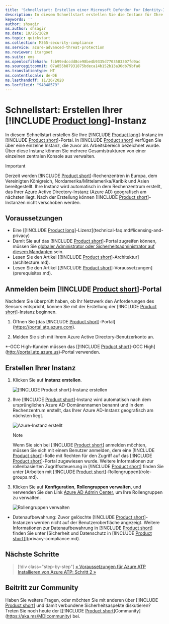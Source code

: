 ```yaml
---
title: 'Schnellstart: Erstellen einer Microsoft Defender for Identity-Instanz'
description: In diesem Schnellstart erstellen Sie die Instanz für Ihre Microsoft Defender for Identity-Bereitstellung. Dabei handelt es sich um den ersten Schritt für die Installation von Defender for Identity.
keywords: ''
author: shsagir
ms.author: shsagir
ms.date: 10/26/2020
ms.topic: quickstart
ms.collection: M365-security-compliance
ms.service: azure-advanced-threat-protection
ms.reviewer: itargoet
ms.suite: ems
ms.openlocfilehash: fcb99edccdd8ce98be4b9335d7703503307fd0ac
ms.sourcegitcommit: 07a855b87931875bdeca14b152b13a36db79bfa8
ms.translationtype: HT
ms.contentlocale: de-DE
ms.lasthandoff: 11/26/2020
ms.locfileid: "94848579"
---
```

# <a name="quickstart-create-your-product-long-instance"></a>Schnellstart: Erstellen Ihrer [!INCLUDE [Product long](includes/product-long.md)]-Instanz

In diesem Schnellstart erstellen Sie Ihre [!INCLUDE [Product long](includes/product-long.md)]-Instanz im [!INCLUDE [Product short](includes/product-short.md)]-Portal. In [!INCLUDE [Product short](includes/product-short.md)] verfügen Sie über eine einzelne Instanz, die zuvor als Arbeitsbereich bezeichnet wurde. Über diese Instanz können Sie mehrere Gesamtstrukturen von einer einzelnen zentralen Konsole aus verwalten.

> [!IMPORTANT]
> Derzeit werden [!INCLUDE [Product short](includes/product-short.md)]-Rechenzentren in Europa, dem Vereinigten Königreich, Nordamerika/Mittelamerika/Karibik und Asien bereitgestellt. Ihre Instanz wird automatisch in dem Rechenzentrum erstellt, das Ihrer Azure Active Directory-Instanz (Azure AD) geografisch am nächsten liegt. Nach der Erstellung können [!INCLUDE [Product short](includes/product-short.md)]-Instanzen nicht verschoben werden.

## <a name="prerequisites"></a>Voraussetzungen

- Eine [[!INCLUDE [Product long](includes/product-long.md)]-Lizenz](technical-faq.md#licensing-and-privacy)
- Damit Sie auf das [!INCLUDE [Product short](includes/product-short.md)]-Portal zugreifen können, müssen Sie [globaler Administrator oder Sicherheitsadministrator auf diesem Mandanten](/azure/active-directory/users-groups-roles/directory-assign-admin-roles#available-roles) sein.
- Lesen Sie den Artikel [[!INCLUDE [Product short](includes/product-short.md)]-Architektur](architecture.md).
- Lesen Sie den Artikel [[!INCLUDE [Product short](includes/product-short.md)]-Voraussetzungen](prerequisites.md).

## <a name="sign-in-to-the-product-short-portal"></a>Anmelden beim [!INCLUDE [Product short](includes/product-short.md)]-Portal

Nachdem Sie überprüft haben, ob Ihr Netzwerk den Anforderungen des Sensors entspricht, können Sie mit der Erstellung der [!INCLUDE [Product short](includes/product-short.md)]-Instanz beginnen.

1. Öffnen Sie [das [!INCLUDE [Product short](includes/product-short.md)]-Portal](https://portal.atp.azure.com).

1. Melden Sie sich mit Ihrem Azure Active Directory-Benutzerkonto an.

\*-GCC High-Kunden müssen das [[!INCLUDE [Product short](includes/product-short.md)]-GCC High](http://portal.atp.azure.us)-Portal verwenden.

## <a name="create-your-instance"></a>Erstellen Ihrer Instanz

1. Klicken Sie auf **Instanz erstellen**.

    ![[!INCLUDE [Product short](includes/product-short.md)]-Instanz erstellen](media/create-instance.png)

1. Ihre [!INCLUDE [Product short](includes/product-short.md)]-Instanz wird automatisch nach dem ursprünglichen Azure AD-Domänennamen benannt und in dem Rechenzentrum erstellt, das Ihrer Azure AD-Instanz geografisch am nächsten liegt.

    ![Azure-Instanz erstellt](media/instance-created.png)

    > [!NOTE]
    > Wenn Sie sich bei [!INCLUDE [Product short](includes/product-short.md)] anmelden möchten, müssen Sie sich mit einem Benutzer anmelden, dem eine [!INCLUDE [Product short](includes/product-short.md)]-Rolle mit Rechten für den Zugriff auf das [!INCLUDE [Product short](includes/product-short.md)]-Portal zugewiesen wurde. Weitere Informationen zur rollenbasierten Zugriffssteuerung in [!INCLUDE [Product short](includes/product-short.md)] finden Sie unter [Arbeiten mit [!INCLUDE [Product short](includes/product-short.md)]-Rollengruppen](role-groups.md).

1. Klicken Sie auf **Konfiguration**, **Rollengruppen verwalten**, und verwenden Sie den Link [Azure AD Admin Center](/azure/active-directory/active-directory-assign-admin-roles-azure-portal), um Ihre Rollengruppen zu verwalten.

    ![Rollengruppen verwalten](media/creation-manage-role-groups.png)

- Datenaufbewahrung: Zuvor gelöschte [!INCLUDE [Product short](includes/product-short.md)]-Instanzen werden nicht auf der Benutzeroberfläche angezeigt. Weitere Informationen zur Datenaufbewahrung in [!INCLUDE [Product short](includes/product-short.md)] finden Sie unter [Sicherheit und Datenschutz in [!INCLUDE [Product short](includes/product-short.md)]](privacy-compliance.md).

## <a name="next-steps"></a>Nächste Schritte

> [!div class="step-by-step"]
> [« Voraussetzungen für Azure ATP](prerequisites.md)
> [Installieren von Azure ATP: Schritt 2 »](install-step2.md)

## <a name="join-the-community"></a>Beitritt zur Community

Haben Sie weitere Fragen, oder möchten Sie mit anderen über [!INCLUDE [Product short](includes/product-short.md)] und damit verbundene Sicherheitsaspekte diskutieren? Treten Sie noch heute der [[!INCLUDE [Product short](includes/product-short.md)]Community](https://aka.ms/MDIcommunity) bei.
